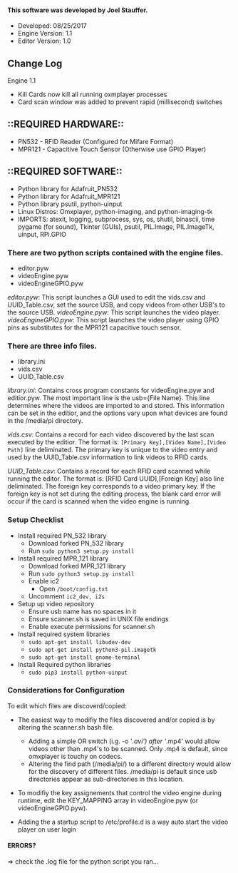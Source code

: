 #### This software was developed by Joel Stauffer.
- Developed: 08/25/2017
- Engine Version: 1.1
- Editor Version: 1.0

## Change Log

Engine 1.1
- Kill Cards now kill all running oxmplayer processes
- Card scan window was added to prevent rapid (millisecond) switches

## ::REQUIRED HARDWARE::

- PN532 - RFID Reader (Configured for Mifare Format)
- MPR121 - Capacitive Touch Sensor (Otherwise use GPIO Player)

## ::REQUIRED SOFTWARE::
- Python library for Adafruit_PN532
- Python library for Adafruit_MPR121
- Python library psutil, python-uinput
- Linux Distros: Omxplayer, python-imaging, and python-imaging-tk
- IMPORTS: atexit, logging, subprocess, sys, os, shutil, binascii, time
 pygame (for sound), Tkinter (GUIs), psutil, PIL.Image, PIL.ImageTk,
 uinput, RPi.GPIO

### There are two python scripts contained with the engine files.

 - editor.pyw
 - videoEngine.pyw
 - videoEngineGPIO.pyw

*editor.pyw*: This script launches a GUI used to edit the vids.csv and UUID_Table.csv, set the
source USB, and copy videos from other USB's to the source USB.
*videoEngine.pyw*: This script launches the video player.
*videoEngineGPIO.pyw*: This script launches the video player using GPIO pins as substitutes for the MPR121 capacitive touch sensor.

### There are three info files.

 - library.ini
 - vids.csv
 - UUID_Table.csv

*library.ini*: Contains cross program constants for videoEngine.pyw and
editior.pyw. The most important line is the usb={File Name}. This line
determines where the videos are imported to and stored. This information
can be set in the editior, and the options vary upon what devices are 
found in the /media/pi directory.

*vids.csv*: Contains a record for each video discovered by the last scan
executed by the editior. The format is: 
   `[Primary Key],[Video Name],[Video Path]`
line deliminated. The primary key is unique to the video entry and used
by the UUID_Table.csv information to link videos to RFID cards.

*UUID_Table.csv*: Contains a record for each RFID card scanned while 
running the editor. The format is:
   [RFID Card UUID],[Foreign Key]
also line deliminated. The foreign key corresponds to a video primary
key. If the foreign key is not set during the editing process, the
blank card error will occur if the card is scanned when the video 
engine is running.

### Setup Checklist
 - Install required PN_532 library
     - Download forked PN_532 library
     - Run `sudo python3 setup.py install`
 - Install required MPR_121 library
     - Download forked MPR_121 library
     - Run `sudo python3 setup.py install`
     - Enable ic2
     	- Open `/boot/config.txt`
	- Uncomment `ic2_dev, i2s`
 - Setup up video repository
     - Ensure usb name has no spaces in it
     - Ensure scanner.sh is saved in UNIX file endings
     - Enable execute permissions for scanner.sh 
 - Install required system libraries
     - `sudo apt-get install libudev-dev`
     - `sudo apt-get install python3-pil.imagetk`
     - `sudo apt-get install gnome-terminal`
 - Install Required python libraries
     - `sudo pip3 install python-uinput`

### Considerations for Configuration
To edit which files are discoverd/copied:

 - The easiest way to modifiy the files discovered and/or copied is by
    altering the scanner.sh bash file.
    - Adding a simple OR switch (i.g. -o '*.avi') after '*.mp4' would
       allow videos other than .mp4's to be scanned. Only .mp4 is 
       default, since omxplayer is touchy on codecs.
    - Altering the find path (/media/pi/) to a different directory would
       allow for the discovery of different files. /media/pi is default
       since usb directories appear as sub-directories in this location.

 - To modifiy the key assignements that control the video engine during
    runtime, edit the KEY_MAPPING array in videoEngine.pyw (or videoEngineGPIO.pyw).

 - Adding the a startup script  to /etc/profile.d is a way
	auto start the video player on user login


#### ERRORS?
=> check the .log file for the python script you ran...
